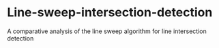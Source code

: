 # Line-sweep-intersection-detection
A comparative analysis of the line sweep algorithm for line intersection detection
